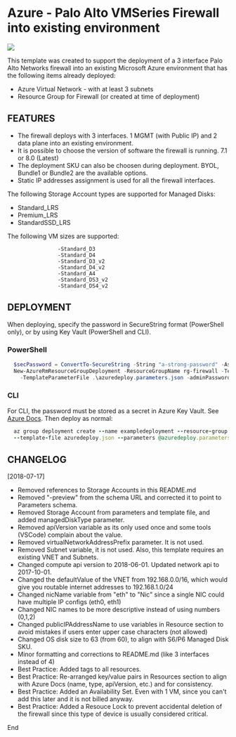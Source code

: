 # Azure - Palo Alto VMSeries Firewall into existing environment

[<img src="http://azuredeploy.net/deploybutton.png"/>](https://portal.azure.com/#create/Microsoft.Template/uri/https%3A%2F%2Fraw.githubusercontent.com%2Fjasonmeurer%2Fazure3micmanaged%2Fmaster%2FAzureDeploy.json)

This template was created to support the deployment of a 3 interface Palo Alto Networks firewall into an existing Microsoft Azure environment that has the following items already deployed:

- Azure Virtual Network - with at least 3 subnets
- Resource Group for Firewall (or created at time of deployment)

## FEATURES

- The firewall deploys with 3 interfaces.  1 MGMT (with Public IP) and 2 data plane into an existing environment.
- It is possible to choose the version of software the firewall is running. 7.1 or 8.0 (Latest)
- The deployment SKU can also be choosen during deployment.  BYOL, Bundle1 or Bundle2 are the available options.
- Static IP addresses assignment is used for all the firewall interfaces.

The following Storage Account types are supported for Managed Disks:

  - Standard_LRS
  - Premium_LRS
  - StandardSSD_LRS

The following VM sizes are supported:

                    -Standard_D3
                    -Standard_D4
                    -Standard_D3_v2
                    -Standard_D4_v2
                    -Standard_A4
                    -Standard_DS3_v2
                    -Standard_DS4_v2

## DEPLOYMENT

When deploying, specify the password in SecureString format (PowerShell only), or by using Key Vault (PowerShell and CLI).

### PowerShell

```powershell
  $secPassword = ConvertTo-SecureString -String "a-strong-password" -AsPlainText -Force
  New-AzureRmResourceGroupDeployment -ResourceGroupName rg-firewall -TemplateFile .\azuredeploy.json `
    -TemplateParameterFile .\azuredeploy.parameters.json -adminPassword $secPassword -Verbose
```

### CLI

For CLI, the password must be stored as a secret in Azure Key Vault. See [Azure Docs](https://docs.microsoft.com/en-us/azure/azure-resource-manager/resource-group-template-deploy-cli#sample-template). Then deploy as normal:

```ruby
  az group deployment create --name exampledeployment --resource-group rg-firewall \
  --template-file azuredeploy.json --parameters @azuredeploy.parameters.json
```

## CHANGELOG

[2018-07-17]

- Removed references to Storage Accounts in this README.md
- Removed "-preview" from the schema URL and corrected it to point to Parameters schema.
- Removed Storage Account from parameters and template file, and added managedDiskType parameter.
- Removed apiVersion variable as its only used once and some tools (VSCode) complain about the value.
- Removed virtualNetworkAddressPrefix parameter. It is not used.
- Removed Subnet variable, it is not used. Also, this template requires an existing VNET and Subnets.
- Changed compute api version to 2018-06-01. Updated network api to 2017-10-01.
- Changed the defaultValue of the VNET from 192.168.0.0/16, which would give you routable internet addresses to 192.168.1.0/24
- Changed nicName variable from "eth" to "Nic" since a single NIC could have multiple IP configs (eth0, eth1)
- Changed NIC names to be more descriptive instead of using numbers (0,1,2)
- Changed publicIPAddressName to use variables in Resource section to avoid mistakes if users enter upper case characters (not allowed)
- Changed OS disk size to 63 (from 60), to align with S6/P6 Managed Disk SKU.
- Minor formatting and corrections to README.md (like 3 interfaces instead of 4)
- Best Practice: Added tags to all resources.
- Best Practice: Re-arranged key/value pairs in Resources section to align with Azure Docs (name, type, apiVersion, etc.) and for consistency.
- Best Practice: Added an Availability Set. Even with 1 VM, since you can't add this later and it is not billed anyway.
- Best Practice: Added a Resouce Lock to prevent accidental deletion of the firewall since this type of device is usually considered critical.

End